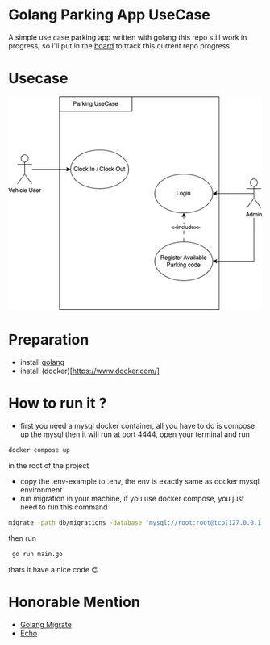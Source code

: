 # Golang Parking App UseCase

A simple use case parking app written with golang 
this repo still work in progress, so i'll put in the [board](https://github.com/users/aryawirasandi/projects/2) to track this current repo progress 

# Usecase

![usecase parking app](usecase.png)

# Preparation
- install [golang](https://go.dev/)
- install (docker)[https://www.docker.com/]

# How to run it ?
- first you need a mysql docker container, all you have to do is compose up the mysql then it will run at port 4444, open your terminal and run
```bash
docker compose up
```
in the root of the project
- copy the .env-example to .env, the env is exactly same as docker mysql environment
- run migration in your machine, if you use docker compose, you just need to run this command 
```bash
migrate -path db/migrations -database "mysql://root:root@tcp(127.0.0.1:4444)/parkingdb?query" up
```
then run 
```bash
 go run main.go
```
thats it have a nice code 😉

# Honorable Mention
 - [Golang Migrate](https://github.com/golang-migrate/migrate)
 - [Echo](https://echo.labstack.com/)
